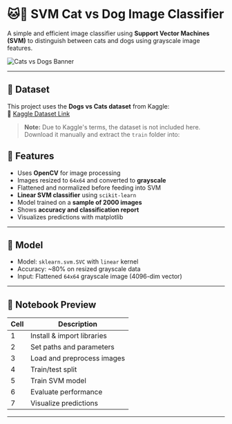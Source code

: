 # 🐱🐶 SVM Cat vs Dog Image Classifier

A simple and efficient image classifier using **Support Vector Machines (SVM)** to distinguish between cats and dogs using grayscale image features.

![Cats vs Dogs Banner](https://i.imgur.com/p0Iuw2H.jpg)

---

## 📂 Dataset

This project uses the **Dogs vs Cats dataset** from Kaggle:  
🔗 [Kaggle Dataset Link](https://www.kaggle.com/competitions/dogs-vs-cats/data)

> **Note:** Due to Kaggle's terms, the dataset is not included here.  
Download it manually and extract the `train` folder into:  
## 🚀 Features

- Uses **OpenCV** for image processing
- Images resized to `64x64` and converted to **grayscale**
- Flattened and normalized before feeding into SVM
- **Linear SVM classifier** using `scikit-learn`
- Model trained on a **sample of 2000 images**
- Shows **accuracy and classification report**
- Visualizes predictions with matplotlib

---

## 🧠 Model

- Model: `sklearn.svm.SVC` with `linear` kernel
- Accuracy: ~80% on resized grayscale data
- Input: Flattened `64x64` grayscale image (4096-dim vector)

---

## 📒 Notebook Preview

| Cell | Description |
|------|-------------|
| 1    | Install & import libraries |
| 2    | Set paths and parameters |
| 3    | Load and preprocess images |
| 4    | Train/test split |
| 5    | Train SVM model |
| 6    | Evaluate performance |
| 7    | Visualize predictions |

---